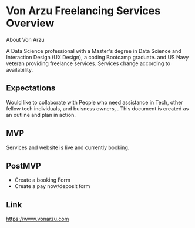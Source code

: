 # Von Arzu Freelancing Services Overview

About Von Arzu

A Data Science professional with a Master's degree in Data Science and Interaction Design (UX Design), a coding Bootcamp graduate. and US Navy veteran providing freelance services. Services change according to availability.


## Expectations

Would like to collaborate with People who need assistance in Tech, other fellow tech individuals, and buisness owners, . This document is created as an outline and plan in action.

## MVP

Services and website is live and currently booking.

## PostMVP

- Create a booking Form 
- Create a pay now/deposit form

## Link
https://www.vonarzu.com
